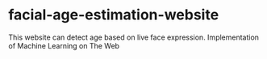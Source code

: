 # facial-age-estimation-website

This website can detect age based on live face expression. Implementation of Machine Learning on The Web
